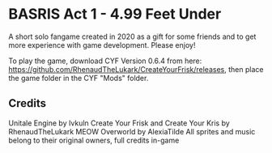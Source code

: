 # BASRIS Act 1 - 4.99 Feet Under

A short solo fangame created in 2020 as a gift for some friends and to get more experience with game development. Please enjoy!

To play the game, download CYF Version 0.6.4 from here: https://github.com/RhenaudTheLukark/CreateYourFrisk/releases, then place the game folder in the CYF "Mods" folder.

## Credits

Unitale Engine by Ivkuln
Create Your Frisk and Create Your Kris by RhenaudTheLukark
MEOW Overworld by AlexiaTilde
All sprites and music belong to their original owners, full credits in-game
